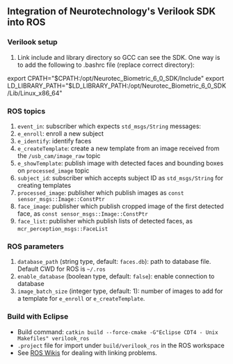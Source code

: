 ## Integration of Neurotechnology's Verilook SDK into ROS

### Verilook setup
1. Link include and library directory so GCC can see the SDK. One way is to add the following
to .bashrc file (replace correct directory):

export CPATH="$CPATH:/opt/Neurotec_Biometric_6_0_SDK/Include"
export LD_LIBRARY_PATH="$LD_LIBRARY_PATH:/opt/Neurotec_Biometric_6_0_SDK/Lib/Linux_x86_64"

### ROS topics
1. ```event_in```: subscriber which expects ```std_msgs/String``` messages:
  1. ```e_enroll```: enroll a new subject
  2. ```e_identify```: identify faces
  3. ```e_createTemplate```: create a new template from an image received from the ```/usb_cam/image_raw``` topic
  4. ```e_showTemplate```: publish image with detected faces and bounding boxes on ```processed_image``` topic
2. ```subject_id```: subscriber which accepts subject ID as ```std_msgs/String``` for creating templates
3. ```processed_image```: publisher which publish images as ```const sensor_msgs::Image::ConstPtr```
4. ```face_image```: publisher which publish cropped image of the first detected face, as ```const sensor_msgs::Image::ConstPtr```
5. ```face_list```: publisher which publish lists of detected faces, as ```mcr_perception_msgs::FaceList```

### ROS parameters
1. ```database_path``` (string type, default: ```faces.db```): path to database file. Default CWD for ROS is ```~/.ros```
2. ```enable_database``` (boolean type, default: ```false```): enable connection to database
3. ```image_batch_size``` (integer type, default: 1): number of images to add for a template for ```e_enroll``` or ```e_createTemplate```.
 
### Build with Eclipse
* Build command: ```catkin build --force-cmake -G"Eclipse CDT4 - Unix Makefiles" verilook_ros```
* ```.project``` file for import under ```build/verilook_ros``` in the ROS workspace
* See [ROS Wikis](http://wiki.ros.org/IDEs#Eclipse "IDEs - ROS Wikis") for dealing with linking problems.


